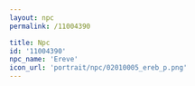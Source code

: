 ```yaml
---
layout: npc
permalink: /11004390

title: Npc
id: '11004390'
npc_name: 'Ereve'
icon_url: 'portrait/npc/02010005_ereb_p.png'
---
```

